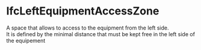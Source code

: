IfcLeftEquipmentAccessZone
==========================
A space that allows to access to the equipment from the left side.  
It is defined by the minimal distance that must be kept free in the left side
of the equipement


